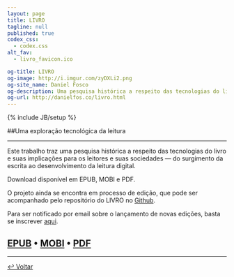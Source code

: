 ```yaml
---
layout: page
title: LIVRO
tagline: null
published: true
codex_css: 
  - codex.css
alt_fav: 
  - livro_favicon.ico

og-title: LIVRO
og-image: http://i.imgur.com/zyDXLi2.png
og-site_name: Daniel Fosco
og-description: Uma pesquisa histórica a respeito das tecnologias do livro e suas implicações para os leitores e suas sociedades — do surgimento da escrita ao desenvolvimento da leitura digital.
og-url: http://danielfos.co/livro.html
---
```


{% include JB/setup %}

##Uma exploração tecnológica da leitura

---

Este trabalho traz uma pesquisa histórica a respeito das tecnologias do livro e suas implicações para os leitores e suas sociedades — do surgimento da escrita ao desenvolvimento da leitura digital.

Download disponível em EPUB, MOBI e PDF.

O projeto ainda se encontra em processo de edição, que pode ser acompanhado pelo repositório do LIVRO no [Github](https://github.com/dfosco/LIVRO). 

Para ser notificado por email sobre o lançamento de novas edições, basta se inscrever [aqui](http://eepurl.com/NisaH "Notification Sign-up").

[EPUB](http://cl.ly/UhXv) • [MOBI](http://cl.ly/UhPg) • [PDF](http://cl.ly/UY5V)
---

---


[&#8617; Voltar](../ "Back")
